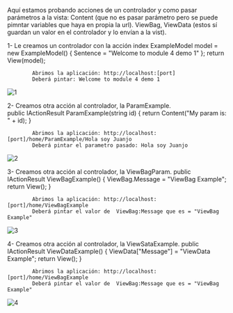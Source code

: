Aquí estamos probando acciones de un controlador y como pasar parámetros a la vista:
Content (que no es pasar parámetro pero se puede pimntar variables que haya en propia la url).
ViewBag, ViewData (estos sí guardan un valor en el controlador y lo envían a la vist).

1- Le creamos un controlador con la acción index
            ExampleModel model = new ExampleModel() 
             { 
                Sentence = "Welcome to module 4 demo 1" 
             };
            return View(model);
            
            Abrimos la aplicación: http://localhost:[port]
            Deberá pintar: Welcome to module 4 demo 1

![1](https://github.com/JuanjoSalva/Writing-Controllers-and-Actions/blob/master/ControllersExample/img/1.PNG)

2- Creamos otra acción al controlador, la ParamExample.           
            public IActionResult ParamExample(string id)
            {
                return Content("My param is: " + id);
            }

            Abrimos la aplicación: http://localhost:[port]/home/ParamExample/Hola soy Juanjo
            Deberá pintar el parametro pasado: Hola soy Juanjo

![2](https://github.com/JuanjoSalva/Writing-Controllers-and-Actions/blob/master/ControllersExample/img/2.PNG)

3- Creamos otra acción al controlador, la ViewBagParam.
             public IActionResult ViewBagExample()
            {
                ViewBag.Message = "ViewBag Example";
                return View();
            }

            Abrimos la aplicación: http://localhost:[port]/home/ViewBagExample
            Deberá pintar el valor de  ViewBag:Message que es = "ViewBag Example"

![3](https://github.com/JuanjoSalva/Writing-Controllers-and-Actions/blob/master/ControllersExample/img/3.PNG)

4- Creamos otra acción al controlador, la ViewSataExample.
              public IActionResult ViewDataExample()
                {
                    ViewData["Message"] = "ViewData Example";
                    return View();
                }

            Abrimos la aplicación: http://localhost:[port]/home/ViewBagExample
            Deberá pintar el valor de  ViewBag:Message que es = "ViewBag Example" 
            
 ![4](https://github.com/JuanjoSalva/Writing-Controllers-and-Actions/blob/master/ControllersExample/img/4.PNG)
